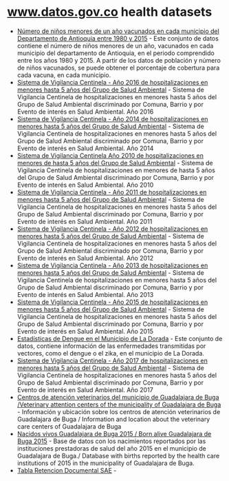 # www.datos.gov.co health datasets
* [Número de niños menores de un año vacunados en cada municipio del Departamento de Antioquia entre 1980 y 2015](https://www.datos.gov.co/d/rtaj-n6me) - Este conjunto de datos contiene el número de niños menores de un año, vacunados en cada municipio del departamento de Antioquia, en el periodo comprendido entre los años 1980 y 2015. A partir de los datos de población y número de niños vacunados, se puede obtener el porcentaje de cobertura para cada vacuna, en cada municipio.
* [Sistema de Vigilancia Centinela - Año 2016 de hospitalizaciones en menores hasta 5 años del Grupo de Salud Ambiental](https://www.datos.gov.co/d/p8pc-s4an) - Sistema de Vigilancia Centinela de hospitalizaciones en menores hasta 5 años del Grupo de Salud Ambiental discriminado por Comuna, Barrio y por Evento de interés en Salud Ambiental. Año 2016
* [Sistema de Vigilancia Centinela - Año 2014 de hospitalizaciones en menores hasta 5 años del Grupo de Salud Ambiental](https://www.datos.gov.co/d/wfyq-rifj) - Sistema de Vigilancia Centinela de hospitalizaciones en menores hasta 5 años del Grupo de Salud Ambiental discriminado por Comuna, Barrio y por Evento de interés en Salud Ambiental. Año 2014
* [Sistema de Vigilancia Centinela Año 2010 de hospitalizaciones en menores de hasta 5 años del Grupo de Salud Ambiental](https://www.datos.gov.co/d/3jtr-ysvp) - Sistema de Vigilancia Centinela de hospitalizaciones en menores de hasta 5 años del Grupo de Salud Ambiental discriminado por Comuna, Barrio y por Evento de interés en Salud Ambiental. Año 2010
* [Sistema de Vigilancia Centinela - Año 2011 de hospitalizaciones en menores hasta 5 años del Grupo de Salud Ambiental](https://www.datos.gov.co/d/w2fd-f5da) - Sistema de Vigilancia Centinela de hospitalizaciones en menores hasta 5 años del Grupo de Salud Ambiental discriminado por Comuna, Barrio y por Evento de interés en Salud Ambiental. Año 2011
* [Sistema de Vigilancia Centinela  - Año 2012 de hospitalizaciones en menores hasta 5 años del Grupo de Salud Ambiental](https://www.datos.gov.co/d/hhr9-rcgw) - Sistema de Vigilancia Centinela de hospitalizaciones en menores hasta 5 años del Grupo de Salud Ambiental discriminado por Comuna, Barrio y por Evento de interés en Salud Ambiental. Año 2012
* [Sistema de Vigilancia Centinela - Año 2013 de hospitalizaciones en menores hasta 5 años del Grupo de Salud Ambiental](https://www.datos.gov.co/d/tmmk-688t) - Sistema de Vigilancia Centinela de hospitalizaciones en menores hasta 5 años del Grupo de Salud Ambiental discriminado por Comuna, Barrio y por Evento de interés en Salud Ambiental. Año 2013
* [Sistema de Vigilancia Centinela - Año 2015 de hospitalizaciones en menores hasta 5 años del Grupo de Salud Ambiental](https://www.datos.gov.co/d/qgfg-fz9w) - Sistema de Vigilancia Centinela de hospitalizaciones en menores hasta 5 años del Grupo de Salud Ambiental discriminado por Comuna, Barrio y por Evento de interés en Salud Ambiental. Año 2015
* [Estadísticas de Dengue en el Municipio de La Dorada](https://www.datos.gov.co/d/kepr-2wdh) - Este conjunto de datos, contiene información de las enfermedades transmitidas por vectores, como el dengue o el zika, en el municipio de La Dorada.
* [Sistema de Vigilancia Centinela - Año 2017 de hospitalizaciones en menores hasta 5 años del Grupo de Salud Ambiental](https://www.datos.gov.co/d/fy6t-j52e) - Sistema de Vigilancia Centinela de hospitalizaciones en menores hasta 5 años del Grupo de Salud Ambiental discriminado por Comuna, Barrio y por Evento de interés en Salud Ambiental. Año 2017
* [Centros de atención veterinarios del municipio de Guadalajara de Buga /Veterinary attention centers of the municipality of Guadalajara de Buga](https://www.datos.gov.co/d/ws92-tpis) - Información y ubicación sobre los centros de atención veterinarios de Guadalajara de Buga / Information and location about the veterinary care centers of Guadalajara de Buga
* [Nacidos vivos Guadalajara de Buga 2015 / Born alive Guadalajara de Buga 2015](https://www.datos.gov.co/d/gqbz-bnci) - Base de datos con los nacimientos reportados por las instituciones prestadoras de salud del año 2015 en el municipio de Guadalajara de Buga./ Database with births reported by the health care institutions of 2015 in the municipality of Guadalajara de Buga.
* [Tabla Retencion Documental SAE](https://www.datos.gov.co/d/xe4f-3t87) - 
